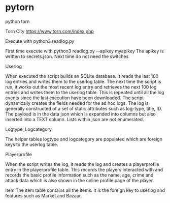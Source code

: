 # pytorn
python torn

Torn City https://www.torn.com/index.php

Execute with python3 readlog.py

First time execute with python3 readlog.py --apikey myapikey
The apikey is written to secrets.json.  Next time do not need the switches

Userlog

When executed the script builds an SQLite database.  It reads the last 100 log entries and writes them to the userlog table.  The next time the script is run, it works out the most recent log entry and retrieves the next 100 log entries and writes them to the userlog table.  This is repeated until all the log events since the last execution have been downloaded.  The script dynamically creates the fields needed for the ad hoc logs.  The log is generally constructed of a set of static attributes such as log-type, title, ID.  The payload is in the data json which is expanded into columns but also inserted into a TEXT column.  Lists within json are not enumerated.  

Logtype, Logcategory

The helper tables logtype and logcategory are populated which are foreign keys to the userlog table.

Playerprofile

When the script writes the log, it reads the log and creates a playerprofile entry in the playerprofile table.  This records the players interacted with and records the basic profile information such as the name, age, crime and attack data which is also shown in the online profile page of the player.

Item
The item table contains all the items.  It is the foreign key to userlog and features such as Market and Bazaar.


